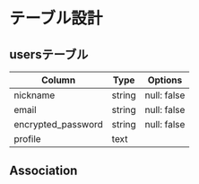 # テーブル設計

## usersテーブル

|Column             |Type    |Options     |
|-------------------|--------|------------|
|nickname           |string  |null: false | 
|email              |string  |null: false |
|encrypted_password |string  |null: false |
|profile            |text    |            |

## Association